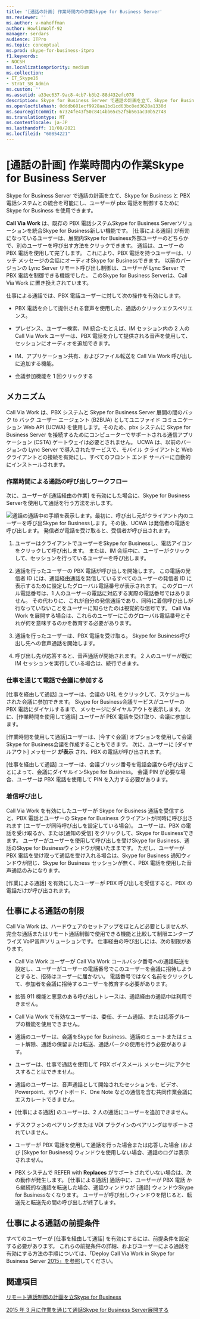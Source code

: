 ```yaml
---
title: '[通話の計画] 作業時間内の作業Skype for Business Server'
ms.reviewer: ''
ms.author: v-mahoffman
author: HowlinWolf-92
manager: serdars
audience: ITPro
ms.topic: conceptual
ms.prod: skype-for-business-itpro
f1.keywords:
- NOCSH
ms.localizationpriority: medium
ms.collection:
- IT_Skype16
- Strat_SB_Admin
ms.custom: ''
ms.assetid: a33ec637-9ac8-4cb7-b3b2-88d432efc078
description: Skype for Business Server で通話の計画を立て、Skype for Business と PBX 電話システムとの統合を可能にし、ユーザーが pbx 電話を制御するために Skype for Business を使用できます。
ms.openlocfilehash: 0dddb601ecf9928aa1bd1cd63bc8ed3628a1330d
ms.sourcegitcommit: 67324fe43f50c8414bb65c52f5b561ac30b52748
ms.translationtype: MT
ms.contentlocale: ja-JP
ms.lasthandoff: 11/08/2021
ms.locfileid: "60854221"
---
```

# <a name="plan-for-call-via-work-in-skype-for-business-server"></a>[通話の計画] 作業時間内の作業Skype for Business Server
 
Skype for Business Server で通話の計画を立て、Skype for Business と PBX 電話システムとの統合を可能にし、ユーザーが pbx 電話を制御するために Skype for Business を使用できます。
  
 **Call Via Work** は、既存の PBX 電話システムSkype for Business Serverソリューションを統合Skype for Business新しい機能です。 [仕事による通話] が有効になっているユーザーは、展開内Skype for Business外部ユーザーのどちらかで、別のユーザーを呼び出す方法をクリックできます。 通話は、ユーザーの PBX 電話を使用して完了します。 これにより、PBX 電話を持つユーザーは、リッチ メッセージの会話にオーディオSkype for Businessできます。 以前のバージョンの Lync Server リモート呼び出し制御は、ユーザーが Lync Server で PBX 電話を制御できる機能でした。 このSkype for Business Serverは、Call Via Work に置き換えされています。
  
仕事による通話では、PBX 電話ユーザーに対して次の操作を有効にします。
  
- PBX 電話を介して提供される音声を使用した、通話のクリックエクスペリエンス。
    
- プレゼンス、ユーザー検索、IM 統合-たとえば、IM セッション内の 2 人の Call Via Work ユーザーは、PBX 電話を介して提供される音声を使用して、セッションにオーディオを追加できます。
    
- IM、アプリケーション共有、およびファイル転送を Call Via Work 呼び出しに追加する機能。
    
- 会議参加機能を 1 回クリックする
    
## <a name="how-it-works"></a>メカニズム

Call Via Work は、PBX システムと Skype for Business Server 展開の間のバック to バック ユーザー エージェント (B2BUA) としてユニファイド コミュニケーション Web API (UCWA) を使用します。そのため、pbx システムに Skype for Business Server を接続するためにコンピューターでサポートされる通信アプリケーション (CSTA) ゲートウェイは必要とされません。 UCWA は、以前のバージョンの Lync Server で導入されたサービスで、モバイル クライアントと Web クライアントとの接続を有効にし、すべてのフロント エンド サーバーに自動的にインストールされます。
  
### <a name="call-workflow-for-a-call-via-work-call"></a>作業時間による通話の呼び出しワークフロー

次に、ユーザーが [通話経由の作業] を有効にした場合に、Skype for Business Serverを使用して通話を行う方法を示します。
  
![通話の通話中の手順を表示します。最初に、呼び出し元がクライアント内のユーザーを呼び出Skype for Businessします。その後、UCWA は発信者の電話を呼び出します。 発信者が電話を受け取ると、受信者が呼び出されます。](../../media/050e88ed-e18e-40c0-84d5-b17fe40c305a.jpg)
  
1. ユーザーはクライアントでユーザーをSkype for Businessし、電話アイコンをクリックして呼び出します。 または、IM 会話中に、ユーザーがクリックして、セッションを行っているユーザーを呼び出します。
    
2. 通話を行ったユーザーの PBX 電話が呼び出しを開始します。 この電話の発信者 ID には、通話経由通話を発信しているすべてのユーザーの発信者 ID に表示するために設定したグローバル電話番号が表示されます。 このグローバル電話番号は、1 人のユーザーの電話に対応する実際の電話番号ではありません。 その代わりに、これが自分の発信通話であり、同時に着信呼び出しが行なっていないことをユーザーに知らせたのは視覚的な信号です。 Call Via Work を展開する場合は、これらのユーザーにこのグローバル電話番号とそれが何を意味するのかを教育する必要があります。
    
3. 通話を行ったユーザーは、PBX 電話を受け取る。 Skype for Business呼び出し先への音声通話を開始します。 
    
4. 呼び出し先が応答すると、音声通話が開始されます。 2 人のユーザーが既に IM セッションを実行している場合は、続行できます。
    
### <a name="joining-a-conference-with-call-via-work"></a>仕事を通じて電話で会議に参加する

[仕事を経由して通話] ユーザーは、会議の URL をクリックして、スケジュールされた会議に参加できます。 Skype for Business会議サービスがユーザーのPBX 電話にダイヤルするまで、メッセージにダイヤルアウトを表示します。 次に、[作業時間を使用して通話] ユーザーが PBX 電話を受け取り、会議に参加します。
  
[作業時間を使用して通話]ユーザーは、[今すぐ会議] オプションを使用して会議Skype for Business会議を作成することもできます。 次に、ユーザーに [ダイヤルアウト] メッセージ **が表示** され、PBX の電話が呼び出されます。
  
[仕事を経由して通話] ユーザーは、会議ブリッジ番号を電話会議から呼び出すことによって、会議にダイヤルインSkype for Business。 会議 PIN が必要な場合、ユーザーは PBX 電話を使用して PIN を入力する必要があります。
  
### <a name="incoming-calls"></a>着信呼び出し

Call Via Work を有効にしたユーザーが Skype for Business 通話を受信すると、PBX 電話とユーザーの Skype for Business クライアントが同時に呼び出されます (ユーザーが同時呼び出しを設定している場合)。 ユーザーは、PBX の電話を受け取るか、または[通知の受信] をクリックして、Skype for Businessできます。 ユーザーがユーザーを使用して呼び出しを受けSkype for Business、通話のSkype for Businessウィンドウが開いたままです。 ただし、ユーザーが PBX 電話を受け取って通話を受け入れる場合は、Skype for Business 通知ウィンドウが閉じ、Skype for Business セッションが無く、PBX 電話を使用した音声通話のみになります。
  
[作業による通話] を有効にしたユーザーが PBX 呼び出しを受信すると、PBX の電話だけが呼び出されます。
  
## <a name="limitations-of-call-via-work"></a>仕事による通話の制限

Call Via Work は、ハードウェアのセットアップをほとんど必要としませんが、完全な通話またはリモート通話制御で使用できる機能と比較して制限エンタープライズ VoIP音声ソリューションです。 仕事経由の呼び出しには、次の制限があります。
  
- Call Via Work ユーザーが Call Via Work コールバック番号への通話転送を設定し、ユーザーがユーザーの電話番号でこのユーザーを会議に招待しようとすると、招待はユーザーに届かない。 電話番号ではなく名前をクリックして、参加者を会議に招待するユーザーを教育する必要があります。 
    
- 拡張 911 機能と悪意のある呼び出しトレースは、通話経由の通話中は利用できません。
    
- Call Via Work で有効なユーザーは、委任、チーム通話、または応答グループの機能を使用できません。
    
- 通話のユーザーは、会議をSkype for Business、通話のミュートまたはミュート解除、通話の保留または転送、通話パークの使用を行う必要があります。
    
- ユーザーは、仕事で通話を使用して PBX ボイスメール メッセージにアクセスすることはできません。
    
- 通話のユーザーは、音声通話として開始されたセッションを、ビデオ、Powerpoint、ホワイトボード、One Note などの通信を含む共同作業会議にエスカレートできません。
    
- [仕事による通話] のユーザーは、2 人の通話にユーザーを追加できません。
    
- デスクフォンのペアリングまたは VDI プラグインのペアリングはサポートされていません。
    
- ユーザーが PBX 電話を使用して通話を行った場合または応答した場合 (および [Skype for Business] ウィンドウを使用しない場合、通話のログは表示されません。
    
- PBX システムで REFER with **Replaces** がサポートされていない場合は、次の動作が発生します。 [仕事による通話] 通話中に、ユーザーが PBX 電話 から継続的な通話を転送した場合、通話ウィンドウが [通話] ウィンドウSkype for Businessなくなります。 ユーザーが呼び出しウィンドウを閉じると、転送先と転送先の間の呼び出しが終了します。 
    
## <a name="prerequisites-for-call-via-work"></a>仕事による通話の前提条件

すべてのユーザーが [仕事を経由して通話] を有効にするには、前提条件を設定する必要があります。 これらの前提条件の詳細、およびユーザーによる通話を有効にする方法の手順については、「Deploy Call Via Work in Skype for Business Server [2015」を参照](../../deploy/deploy-call-via-work.md)してください。 
  
## <a name="see-also"></a>関連項目

[リモート通話制御の計画を立Skype for Business](remote-call-control.md)
  
[2015 年 3 月に作業を通じて通話Skype for Business Server展開する](../../deploy/deploy-call-via-work.md)

